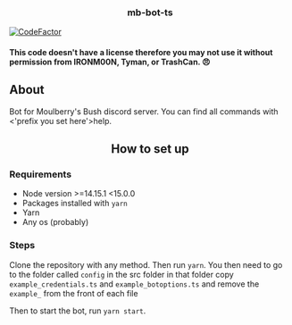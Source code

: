 <h3 align="center">mb-bot-ts</h3>

[![CodeFactor](https://www.codefactor.io/repository/github/notenoughupdates/mb-bot-ts/badge?s=708ab26519121898fd964e54b6ba3afdad396ac3)](https://www.codefactor.io/repository/github/notenoughupdates/mb-bot-ts)

#### This code doesn't have a license therefore you may not use it without permission from IRONM00N, Tyman, or TrashCan. 😠

## About

Bot for Moulberry's Bush discord server. You can find all commands with <'prefix you set here'>help.

<h2 align="center">How to set up</h3>

### Requirements

- Node version >=14.15.1 <15.0.0
- Packages installed with `yarn`
- Yarn
- Any os (probably)

### Steps

Clone the repository with any method. Then run `yarn`. You then need to go to the folder called `config` in the src folder in that folder copy `example_credentials.ts` and `example_botoptions.ts` and remove the `example_` from the front of each file


Then to start the bot, run `yarn start`.
